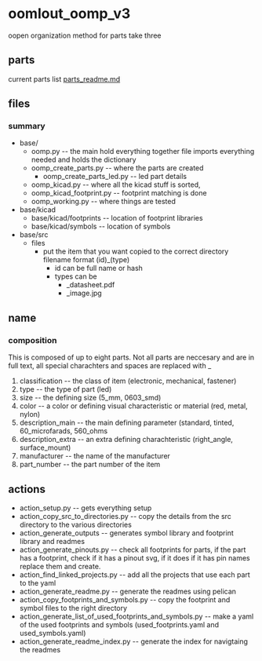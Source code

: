 # oomlout_oomp_v3
oopen organization method for parts take three

## parts
current parts list [parts_readme.md](readme_parts.md)

## files

### summary

* base/
  * oomp.py -- the main hold everything together file imports everything needed and holds the dictionary
  * oomp_create_parts.py -- where the parts are created 
    * oomp_create_parts_led.py -- led part details
  * oomp_kicad.py -- where all the kicad stuff is sorted,
   *  oomp_kicad_footprint.py -- footprint matching is done
  * oomp_working.py -- where things are tested
* base/kicad
  * base/kicad/footprints -- location of footprint libraries
  * base/kicad/symbols -- location of symbols
* base/src
  * files
    * put the item that you want copied to the correct directory filename format (id)_(type)
      * id can be full name or hash
      * types can be
        * _datasheet.pdf
        * _image.jpg



## name

### composition

This is composed of up to eight parts. Not all parts are neccesary and are in full text, all special charachters and spaces are replaced with _

1. classification -- the class of item (electronic, mechanical, fastener)
1. type -- the type of part (led)
2. size -- the defining size (5_mm, 0603_smd)
3. color -- a color or defining visual characteristic or material (red, metal, nylon)
4. description_main -- the main defining parameter (standard, tinted, 60_microfarads, 560_ohms
5. description_extra -- an extra defining charachteristic (right_angle, surface_mount)
6. manufacturer -- the name of the manufacturer
7. part_number -- the part number of the item

## actions

* action_setup.py -- gets everything setup
* action_copy_src_to_directories.py -- copy the details from the src directory to the various directories
* action_generate_outputs -- generates symbol library and footprint library and readmes
* action_generate_pinouts.py -- check all footprints for parts, if the part has a footprint, check if it has a pinout svg, if it does if it has pin names replace them and create.
* action_find_linked_projects.py -- add all the projects that use each part to the yaml
* action_generate_readme.py -- generate the readmes using pelican
* action_copy_footprints_and_symbols.py -- copy the footprint and symbol files to the right directory
* action_generate_list_of_used_footprints_and_symbols.py -- make a yaml of the used footprints and symbols (used_footprints.yaml and used_symbols.yaml)
* action_generate_readme_index.py -- generate the index for navigtaing the readmes
